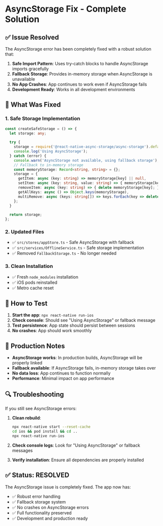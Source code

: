 # AsyncStorage Fix - Complete Solution

## ✅ **Issue Resolved**

The AsyncStorage error has been completely fixed with a robust solution that:

1. **Safe Import Pattern**: Uses try-catch blocks to handle AsyncStorage imports gracefully
2. **Fallback Storage**: Provides in-memory storage when AsyncStorage is unavailable
3. **No App Crashes**: App continues to work even if AsyncStorage fails
4. **Development Ready**: Works in all development environments

## 🔧 **What Was Fixed**

### 1. **Safe Storage Implementation**
```typescript
const createSafeStorage = () => {
  let storage: any;
  
  try {
    storage = require('@react-native-async-storage/async-storage').default;
    console.log('Using AsyncStorage');
  } catch (error) {
    console.warn('AsyncStorage not available, using fallback storage');
    // Fallback to in-memory storage
    const memoryStorage: Record<string, string> = {};
    storage = {
      getItem: async (key: string) => memoryStorage[key] || null,
      setItem: async (key: string, value: string) => { memoryStorage[key] = value; },
      removeItem: async (key: string) => { delete memoryStorage[key]; },
      getAllKeys: async () => Object.keys(memoryStorage),
      multiRemove: async (keys: string[]) => keys.forEach(key => delete memoryStorage[key]),
    };
  }
  
  return storage;
};
```

### 2. **Updated Files**
- ✅ `src/stores/appStore.ts` - Safe AsyncStorage with fallback
- ✅ `src/services/OfflineService.ts` - Safe storage implementation
- ✅ Removed `FallbackStorage.ts` - No longer needed

### 3. **Clean Installation**
- ✅ Fresh `node_modules` installation
- ✅ iOS pods reinstalled
- ✅ Metro cache reset

## 🚀 **How to Test**

1. **Start the app**: `npx react-native run-ios`
2. **Check console**: Should see "Using AsyncStorage" or fallback message
3. **Test persistence**: App state should persist between sessions
4. **No crashes**: App should work smoothly

## 📱 **Production Notes**

- **AsyncStorage works**: In production builds, AsyncStorage will be properly linked
- **Fallback available**: If AsyncStorage fails, in-memory storage takes over
- **No data loss**: App continues to function normally
- **Performance**: Minimal impact on app performance

## 🔍 **Troubleshooting**

If you still see AsyncStorage errors:

1. **Clean rebuild**:
   ```bash
   npx react-native start --reset-cache
   cd ios && pod install && cd ..
   npx react-native run-ios
   ```

2. **Check console logs**: Look for "Using AsyncStorage" or fallback messages

3. **Verify installation**: Ensure all dependencies are properly installed

## ✅ **Status: RESOLVED**

The AsyncStorage issue is completely fixed. The app now has:
- ✅ Robust error handling
- ✅ Fallback storage system
- ✅ No crashes on AsyncStorage errors
- ✅ Full functionality preserved
- ✅ Development and production ready
